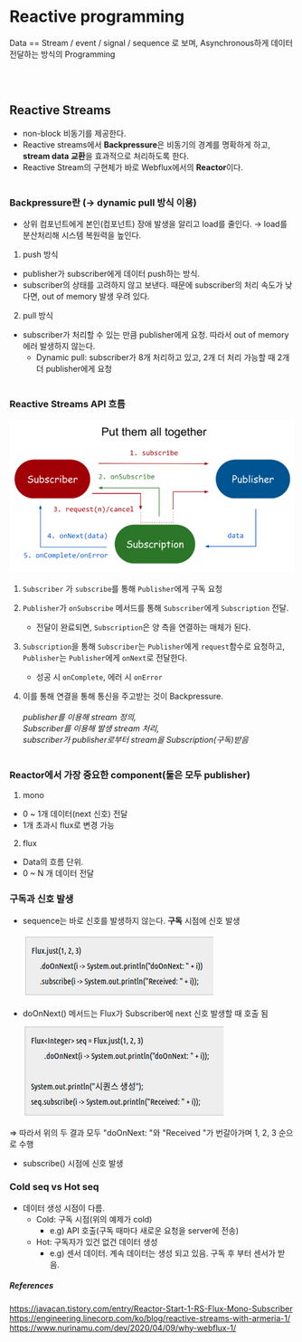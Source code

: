 # Reactive programming

Data == Stream / event / signal / sequence 로 보며, Asynchronous하게 데이터 전달하는 방식의 Programming

<br><br>

## Reactive Streams

* non-block 비동기를 제공한다.
* Reactive streams에서 **Backpressure**은 비동기의 경계를 명확하게 하고, **stream data 교환**을 효과적으로 처리하도록 한다.
* Reactive Stream의 구현체가 바로 Webflux에서의 **Reactor**이다.
<br><br>

### Backpressure란 (→ dynamic pull 방식 이용)
- 상위 컴포넌트에게 본인(컴포넌트) 장애 발생을 알리고 load를 줄인다. → load를 분산처리해 시스템 복원력을 높인다.

1. push 방식
* publisher가 subscriber에게 데이터 push하는 방식.
* subscriber의 상태를 고려하지 않고 보낸다. 때문에 subscriber의 처리 속도가 낮다면, out of memory 발생 우려 있다.

2. pull 방식
* subscriber가 처리할 수 있는 만큼 publisher에게 요청. 따라서 out of memory 에러 발생하지 않는다.
	- Dynamic pull: subscriber가 8개 처리하고 있고, 2개 더 처리 가능할 때 2개 더 publisher에게 요청
 <br><br>

### Reactive Streams API 흐름 
<img src = "./images/reactiveflow.png">

1. `Subscriber` 가 `subscribe`를 통해 `Publisher`에게 구독 요청

2. `Publisher`가 `onSubscribe` 메서드를 통해 `Subscriber`에게 `Subscription` 전달.
	- 전달이 완료되면, `Subscription`은 양 측을 연결하는 매체가 된다.
3. `Subscription`을 통해 `Subscriber`는 `Publisher`에게 `request`함수로 요청하고, `Publisher`는 `Publisher`에게 `onNext`로 전달한다.
	- 성공 시 `onComplete`, 에러 시 `onError`
4. 이를 통해 연결을 통해 통신을 주고받는 것이 Backpressure.
<br><br>
_publisher를 이용해 stream 정의,<br>
Subscriber를 이용해 발생 stream 처리,<br>
subscriber가 publisher로부터 stream을 Subscription(구독)받음_
<br><br>

### Reactor에서 가장 중요한 component(둘은 모두 publisher)
1. mono
- 0 ~ 1개 데이터(next 신호) 전달
- 1개 초과시 flux로 변경 가능
2. flux
- Data의 흐름 단위.
- 0 ~ N 개 데이터 전달

### 구독과 신호 발생

- sequence는 바로 신호를 발생하지 않는다. **구독** 시점에 신호 발생

    <img src = "./images/first.png">

- doOnNext() 메서드는 Flux가 Subscriber에 next 신호 발생할 때 호출 됨

    <img src = "./images/second.png">

⇒ 따라서 위의 두 결과 모두 "doOnNext: "와 "Received "가 번갈아가며 1, 2, 3 순으로 수행

- subscribe() 시점에 신호 발생

### Cold seq vs Hot seq

- 데이터 생성 시점이 다름.
    - Cold: 구독 시점(위의 예제가 cold)
        - e.g) API 호출(구독 때마다 새로운 요청을 server에 전송)
    - Hot: 구독자가 있건 없건 데이터 생성
        - e.g) 센서 데이터. 계속 데이터는 생성 되고 있음. 구독 후 부터 센서가 받음.

##### References
https://javacan.tistory.com/entry/Reactor-Start-1-RS-Flux-Mono-Subscriber <br>
https://engineering.linecorp.com/ko/blog/reactive-streams-with-armeria-1/ <br>
https://www.nurinamu.com/dev/2020/04/09/why-webflux-1/
